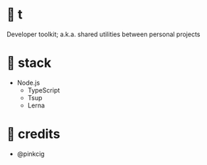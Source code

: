 # 🔧 t

Developer toolkit; a.k.a. shared utilities between personal projects

# 🔨 stack

-   Node.js
    -   TypeScript
    -   Tsup
    -   Lerna

# 🍵 credits

-   @pinkcig
